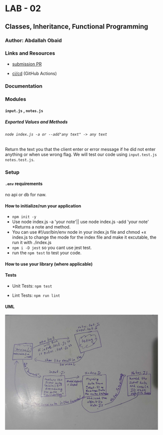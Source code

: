 # LAB - 02

<!-- ## Project: Project Name Here -->
## Classes, Inheritance, Functional Programming

### Author: Abdallah Obaid

### Links and Resources

* [submission PR](https://github.com/Abdallah-401-advanced-javascript/notes/pull/1 )
<!-- * [travis](https://travis-ci.com/github/Abdallah-401-advanced-javascript/lab-00) -->
* [ci/cd](http://xyz.com) (GitHub Actions)
<!-- - [back-end server url](http://xyz.com) (when applicable) -->
<!-- * [front-end application](https://abdallah-lab-00.herokuapp.com/)  -->

### Documentation
<!-- * [jsdoc](https://abdallah-lab-00.herokuapp.com/docs/) -->

### Modules
#### `input.js` , `notes.js`
##### Exported Values and Methods

###### `node index.js -a or --add"any text" -> any text`
Return the text you that the client enter or error message if he did not enter anything or when use wrong flag.
We will test our code using `input.test.js` `notes.test.js`.

### Setup

#### `.env` requirements 
no api or db for naw.

#### How to initialize/run your application 

* `npm init -y`
* Use node index.js -a 'your note'|| use node index.js -add 'your note'
  *Returns a note and method. 
* You can use #!/usr/bin/env node in your index.js file and chmod +x index.js to change the mode for the index file and make it excutable, the run it with ./index.js
* `npm i -D jest` so you cant use jest test.
* run the `npm test` to test your code. 


#### How to use your library (where applicable)

#### Tests

* Unit Tests: `npm test`

* Lint Tests: `npm run lint`

<!-- Incomplete Tests: -->

#### UML

![UML Diagram](whiteboardclass02.jpg)